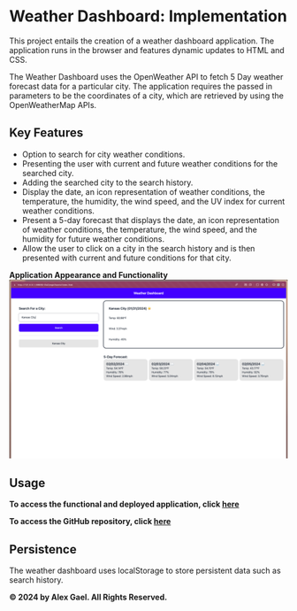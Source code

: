 # Weather Dashboard: Implementation

This project entails the creation of a weather dashboard application. The application runs in the browser and features dynamic updates to HTML and CSS. 

The Weather Dashboard uses the OpenWeather API to fetch 5 Day weather forecast data for a particular city. The application requires the passed in parameters to be the coordinates of a city, which are retrieved by using the OpenWeatherMap APIs. 

## Key Features

- Option to search for city weather conditions.
- Presenting the user with current and future weather conditions for the searched city.
- Adding the searched city to the search history.
- Display the date, an icon representation of weather conditions, the temperature, the humidity, the wind speed, and the UV index for current weather conditions.
- Present a 5-day forecast that displays the date, an icon representation of weather conditions, the temperature, the wind speed, and the humidity for future weather conditions.
- Allow the user to click on a city in the search history and is then presented with current and future conditions for that city.

**Application Appearance and Functionality**
![App Screenshot](./Assets/Screenshot%202024-01-31%20at%2017.15.07.png)

## Usage

**To access the functional and deployed application, click [here](put_deployed_application_url_here)**

**To access the GitHub repository, click [here](put_repository_url_here)**


## Persistence 

The weather dashboard uses localStorage to store persistent data such as search history.

**© 2024 by Alex Gael. All Rights Reserved.**